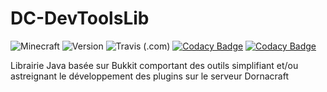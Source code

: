 # DC-DevToolsLib
![Minecraft](https://img.shields.io/badge/plugin-Minecraft-blueviolet)
![Version](https://img.shields.io/badge/version-1.12.2-blue)
![Travis (.com)](https://img.shields.io/travis/com/Dornacraft/DC-DevToolsLib)
[![Codacy Badge](https://api.codacy.com/project/badge/Grade/f178ec33a8004d8cb22cc070ff8ef8f2)](https://www.codacy.com/manual/Voltariuss/Dornacraft?utm_source=github.com&amp;utm_medium=referral&amp;utm_content=Voltariuss/Dornacraft&amp;utm_campaign=Badge_Grade)
[![Codacy Badge](https://api.codacy.com/project/badge/Coverage/b2e5337e53794fbea83e2ca14e410d4a)](https://www.codacy.com/manual/FallenVaders/DC-DevToolsLib?utm_source=github.com&amp;utm_medium=referral&amp;utm_content=FallenVaders/FallenVadersLib&amp;utm_campaign=Badge_Coverage)

Librairie Java basée sur Bukkit comportant des outils simplifiant et/ou astreignant le développement des plugins sur le serveur Dornacraft
